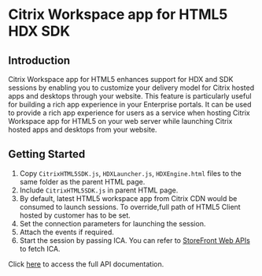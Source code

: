 # Citrix Workspace app for HTML5 HDX SDK

## Introduction

Citrix Workspace app for HTML5 enhances support for HDX and SDK sessions by enabling you to customize your delivery model for Citrix hosted apps and desktops through your website. This feature is particularly useful for building a rich app experience in your Enterprise portals. It can be used to provide a rich app experience for users as a service when hosting Citrix Workspace app for HTML5 on your web server while launching Citrix hosted apps and desktops from your website.

## Getting Started

1.  Copy `CitrixHTML5SDK.js`, `HDXLauncher.js`, `HDXEngine.html` files to the
    same folder as the parent HTML page.
2.  Include `CitrixHTML5SDK.js` in parent HTML page.
3.  By default, latest HTML5 workspace app from Citrix CDN would be consumed to launch sessions. To override,full path of HTML5 Client hosted by customer has to be set.
4.  Set the connection parameters for launching the session.
5.  Attach the events if required.
6.  Start the session by passing ICA. You can refer to [StoreFront Web APIs](https://www.citrix.com/downloads/storefront/sdks/storefront-services-api-30.html) to fetch ICA.

Click [here](./citrix-receiver) to access the full API documentation.
